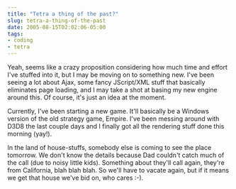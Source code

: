 ```yaml
---
title: "Tetra a thing of the past?"
slug: tetra-a-thing-of-the-past
date: 2005-08-15T02:02:06-05:00
tags:
- coding
- tetra
---
```

Yeah, seems like a crazy proposition considering how much time and effort I've stuffed into it, but I may be moving on to something new. I've been seeing a lot about Ajax, some fancy JScript/XML stuff that basically eliminates page loading, and I may take a shot at basing my new engine around this. Of course, it's just an idea at the moment.

Currently, I've been starting a new game. It'll basically be a Windows version of the old strategy game, Empire. I've been messing around with D3D8 the last couple days and I finally got all the rendering stuff done this morning (yay!).

In the land of house-stuffs, somebody else is coming to see the place tomorrow. We don't know the details because Dad couldn't catch much of the call (due to noisy little kids). Something about they'll call again, they're from California, blah blah blah. So we'll have to vacate again, but if it means we get that house we've bid on, who cares :-).
